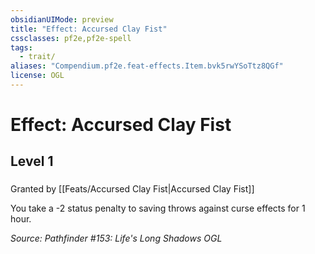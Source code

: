 ```yaml
---
obsidianUIMode: preview
title: "Effect: Accursed Clay Fist"
cssclasses: pf2e,pf2e-spell
tags:
  - trait/
aliases: "Compendium.pf2e.feat-effects.Item.bvk5rwYSoTtz8QGf"
license: OGL
---
```

# Effect: Accursed Clay Fist
## Level 1
### 






Granted by [[Feats/Accursed Clay Fist|Accursed Clay Fist]]

You take a -2 status penalty to saving throws against curse effects for 1 hour.

*Source: Pathfinder #153: Life's Long Shadows*
*OGL*